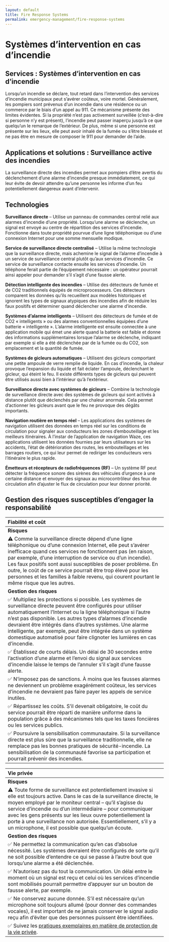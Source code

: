 ```yaml
---
layout: default
title: Fire Response Systems
permalink: emergency-management/fire-response-systems
---
```


# Systèmes d’intervention en cas d’incendie

## Services : Systèmes d’intervention en cas d’incendie

Lorsqu’un incendie se déclare, tout retard dans l’intervention des services d’incendie municipaux peut s’avérer coûteux, voire mortel. Généralement, les pompiers sont prévenus d’un incendie dans une résidence ou un commerce par le biais d’un appel au 911. Ce mécanisme présente des limites évidentes. Si la propriété n’est pas activement surveillée \(c’est-à-dire si personne n’y est présent\), l’incendie peut passer inaperçu jusqu’à ce que quelqu’un le remarque de l’extérieur. De plus, même si une personne est présente sur les lieux, elle peut avoir inhalé de la fumée ou s’être blessée et ne pas être en mesure de composer le 911 pour demander de l’aide.

## Applications et solutions : Surveillance active des incendies

La surveillance directe des incendies permet aux pompiers d’être avertis du déclenchement d’une alarme d’incendie presque immédiatement, ce qui leur évite de devoir attendre qu’une personne les informe d’un feu potentiellement dangereux avant d’intervenir.

## Technologies

**Surveillance directe** – Utilise un panneau de commandes central relié aux alarmes d’incendie d’une propriété. Lorsqu’une alarme se déclenche, un signal est envoyé au centre de répartition des services d’incendie. Fonctionne dans toute propriété pourvue d’une ligne téléphonique ou d’une connexion Internet pour une somme mensuelle modique.

**Service de surveillance directe centralisé** – Utilise la même technologie que la surveillance directe, mais achemine le signal de l’alarme d’incendie à un service de surveillance central plutôt qu’aux services d’incendie. Ce service de surveillance contacte ensuite les services d’incendie. Un téléphone ferait partie de l’équipement nécessaire : un opérateur pourrait ainsi appeler pour demander s’il s’agit d’une fausse alerte.

**Détection intelligente des incendies** – Utilise des détecteurs de fumée et de CO2 traditionnels équipés de microprocesseurs. Ces détecteurs comparent les données qu’ils recueillent aux modèles historiques et ignorent les types de signaux atypiques des incendies afin de réduire les faux positifs et déterminer quand déclencher une alarme d’incendie.

**Systèmes d’alarme intelligents** – Utilisent des détecteurs de fumée et de CO2 « intelligents » ou des alarmes conventionnelles équipées d’une batterie « intelligente ». L’alarme intelligente est ensuite connectée à une application mobile qui émet une alerte quand la batterie est faible et donne des informations supplémentaires lorsque l’alarme se déclenche, indiquant par exemple si elle a été déclenchée par de la fumée ou du CO2, son emplacement et la quantité de fumée.

**Systèmes de gicleurs automatiques** – Utilisent des gicleurs comportant une petite ampoule de verre remplie de liquide. En cas d’incendie, la chaleur provoque l’expansion du liquide et fait éclater l’ampoule, déclenchant le gicleur, qui éteint le feu. Il existe différents types de gicleurs qui peuvent être utilisés aussi bien à l’intérieur qu’à l’extérieur.

**Surveillance directe avec systèmes de gicleurs** – Combine la technologie de surveillance directe avec des systèmes de gicleurs qui sont activés à distance plutôt que déclenchés par une chaleur anormale. Cela permet d’actionner les gicleurs avant que le feu ne provoque des dégâts importants.

**Navigation routière en temps réel** – Les applications des systèmes de navigation utilisent des données en temps réel sur les conditions de circulation pour signaler aux conducteurs les zones d’embouteillage et les meilleurs itinéraires. À l’instar de l’application de navigation Waze, ces applications utilisent les données fournies par leurs utilisateurs sur les accidents, l’état de détérioration des routes, les embouteillages et les barrages routiers, ce qui leur permet de rediriger les conducteurs vers l’itinéraire le plus rapide.

**Émetteurs et récepteurs de radiofréquences \(RF\)** – Un système RF peut détecter la fréquence sonore des sirènes des véhicules d’urgence à une certaine distance et envoyer des signaux au microcontrôleur des feux de circulation afin d’ajuster le flux de circulation pour leur donner priorité.

## Gestion des risques susceptibles d’engager la responsabilité

| Fiabilité et coût |
| :--- |
| **Risques** |
| ⚠ Comme la surveillance directe dépend d’une ligne téléphonique ou d’une connexion Internet, elle peut s’avérer inefficace quand ces services ne fonctionnent pas \(en raison, par exemple, d’une interruption de service ou d’un incendie\). Les faux positifs sont aussi susceptibles de poser problème. En outre, le coût de ce service pourrait être trop élevé pour les personnes et les familles à faible revenu, qui courent pourtant le même risque que les autres. |
| **Gestion des risques** |
| ✅ Multipliez les protections si possible. Les systèmes de surveillance directe peuvent être configurés pour utiliser automatiquement l’Internet ou la ligne téléphonique si l’autre n’est pas disponible. Les autres types d’alarmes d’incendie devraient être intégrés dans d’autres systèmes. Une alarme intelligente, par exemple, peut être intégrée dans un système domestique automatisé pour faire clignoter les lumières en cas d’incendie. |
| ✅ Établissez de courts délais. Un délai de 30 secondes entre l’activation d’une alarme et l’envoi du signal aux services d’incendie laisse le temps de l’annuler s’il s’agit d’une fausse alerte. |
| ✅ N’imposez pas de sanctions. À moins que les fausses alarmes ne deviennent un problème exagérément coûteux, les services d’incendie ne devraient pas faire payer les appels de service inutiles. |
| ✅ Répartissez les coûts. S’il devenait obligatoire, le coût du service pourrait être réparti de manière uniforme dans la population grâce à des mécanismes tels que les taxes foncières ou les services publics. |
| ✅ Poursuivre la sensibilisation communautaire. Si la surveillance directe est plus sûre que la surveillance traditionnelle, elle ne remplace pas les bonnes pratiques de sécurité-incendie. La sensibilisation de la communauté favorise sa participation et pourrait prévenir des incendies. |

| Vie privée |
| :--- |
| **Risques** |
| ⚠ Toute forme de surveillance est potentiellement invasive si elle est toujours active. Dans le cas de la surveillance directe, le moyen employé par le moniteur central – qu’il s’agisse du service d’incendie ou d’un intermédiaire – pour communiquer avec les gens présents sur les lieux ouvre potentiellement la porte à une surveillance non autorisée. Essentiellement, s’il y a un microphone, il est possible que quelqu’un écoute. |
| **Gestion des risques** |
| ✅ Ne permettez la communication qu’en cas d’absolue nécessité. Les systèmes devraient être configurés de sorte qu’il ne soit possible d’entendre ce qui se passe à l’autre bout que lorsqu’une alarme a été déclenchée. |
| ✅  N’autorisez pas du tout la communication. Un délai entre le moment où un signal est reçu et celui où les services d’incendie sont mobilisés pourrait permettre d’appuyer sur un bouton de fausse alerte, par exemple. |
| ✅ Ne conservez aucune donnée. S’il est nécessaire qu’un microphone soit toujours allumé \(pour donner des commandes vocales\), il est important de ne jamais conserver le signal audio reçu afin d’éviter que des personnes puissent être identifiées. |
| ✅ Suivez les [pratiques exemplaires en matière de protection de la vie privée](../metapreoccupations/vie-privee.md). |

